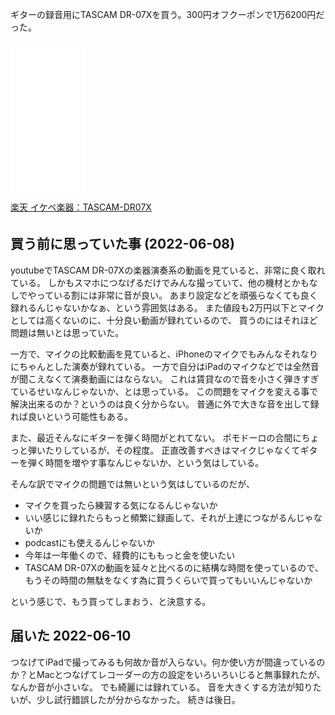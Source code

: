 ギターの録音用にTASCAM DR-07Xを買う。300円オフクーポンで1万6200円だった。

<iframe sandbox="allow-popups allow-scripts allow-modals allow-forms allow-same-origin" style="width:120px;height:240px;" marginwidth="0" marginheight="0" scrolling="no" frameborder="0" src="//rcm-fe.amazon-adsystem.com/e/cm?lt1=_blank&bc1=000000&IS2=1&bg1=FFFFFF&fc1=000000&lc1=0000FF&t=karino203-22&language=en_US&o=9&p=8&l=as4&m=amazon&f=ifr&ref=as_ss_li_til&asins=B07N1K3QZF&linkId=f00f61a9ff6faf4b7e007eef3f6fdd8c"></iframe>

<a href="https://hb.afl.rakuten.co.jp/ichiba/28734c5d.4a650d43.28734c5e.13ce4d34/?pc=https%3A%2F%2Fitem.rakuten.co.jp%2Fikebe%2Ftascam_dr07x%2F&link_type=pict&ut=eyJwYWdlIjoiaXRlbSIsInR5cGUiOiJwaWN0Iiwic2l6ZSI6IjI0MHgyNDAiLCJuYW0iOjEsIm5hbXAiOiJyaWdodCIsImNvbSI6MSwiY29tcCI6ImRvd24iLCJwcmljZSI6MCwiYm9yIjoxLCJjb2wiOjEsImJidG4iOjEsInByb2QiOjAsImFtcCI6ZmFsc2V9" target="_blank" rel="nofollow sponsored noopener" style="word-wrap:break-word;"  >楽天 イケベ楽器：TASCAM-DR07X<br><img src="https://hbb.afl.rakuten.co.jp/hgb/28734c5d.4a650d43.28734c5e.13ce4d34/?me_id=1198039&item_id=10089034&pc=https%3A%2F%2Fthumbnail.image.rakuten.co.jp%2F%400_mall%2Fikebe%2Fcabinet%2Fdigital10%2Ftascam_dr07x.jpg%3F_ex%3D240x240&s=240x240&t=pict" border="0" style="margin:2px" alt="" title=""></a>

## 買う前に思っていた事 (2022-06-08)

youtubeでTASCAM DR-07Xの楽器演奏系の動画を見ていると、非常に良く取れている。
しかもスマホにつなげるだけでみんな撮っていて、他の機材とかもなしでやっている割には非常に音が良い。
あまり設定などを頑張らなくても良く録れるんじゃないかなぁ、という雰囲気はある。
また値段も2万円以下とマイクとしては高くないのに、十分良い動画が録れているので、
買うのにはそれほど問題は無いとは思っていた。

一方で、マイクの比較動画を見ていると、iPhoneのマイクでもみんなそれなりにちゃんとした演奏が録れている。
一方で自分はiPadのマイクなどでは全然音が聞こえなくて演奏動画にはならない。
これは賃貸なので音を小さく弾きすぎているせいなんじゃないか、とは思っている。
この問題をマイクを変える事で解決出来るのか？というのは良く分からない。
普通に外で大きな音を出して録れば良いという可能性もある。

また、最近そんなにギターを弾く時間がとれてない。
ポモドーロの合間にちょっと弾いたりしているが、その程度。
正直改善すべきはマイクじゃなくてギターを弾く時間を増やす事なんじゃないか、という気はしている。

そんな訳でマイクの問題では無いという気はしているのだが、

- マイクを買ったら練習する気になるんじゃないか
- いい感じに録れたらもっと頻繁に録画して、それが上達につながるんじゃないか
- podcastにも使えるんじゃないか
- 今年は一年働くので、経費的にももっと金を使いたい
- TASCAM DR-07Xの動画を延々と比べるのに結構な時間を使っているので、もうその時間の無駄をなくす為に買うくらいで買ってもいいんじゃないか

という感じで、もう買ってしまおう、と決意する。

## 届いた 2022-06-10

つなげてiPadで撮ってみるも何故か音が入らない。何か使い方が間違っているのか？とMacとつなげてレコーダーの方の設定をいろいろいじると無事録れたが、なんか音が小さいな。
でも綺麗には録れている。
音を大きくする方法が知りたいが、少し試行錯誤したが分からなかった。
続きは後日。